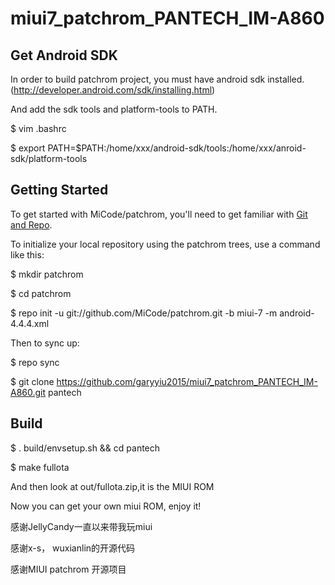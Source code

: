miui7_patchrom_PANTECH_IM-A860
===========

Get Android SDK
----------------

In order to build patchrom project, you must have android sdk installed.(http://developer.android.com/sdk/installing.html)

And add the sdk tools and platform-tools to PATH.

$ vim .bashrc

$ export PATH=$PATH:/home/xxx/android-sdk/tools:/home/xxx/anroid-sdk/platform-tools

Getting Started
---------------

To get started with MiCode/patchrom, you'll need to get
familiar with [Git and Repo](http://source.android.com/download/using-repo).

To initialize your local repository using the patchrom trees, use a command like this:

$ mkdir patchrom

$ cd patchrom

$ repo init -u git://github.com/MiCode/patchrom.git -b miui-7 -m android-4.4.4.xml

Then to sync up:

$ repo sync

$ git clone https://github.com/garyyiu2015/miui7_patchrom_PANTECH_IM-A860.git pantech

Build
--------
$ . build/envsetup.sh && cd pantech

$ make fullota

And then look at out/fullota.zip,it is the MIUI ROM

Now you can get your own miui ROM, enjoy it!

感谢JellyCandy一直以来带我玩miui

感谢x-s， wuxianlin的开源代码

感谢MIUI patchrom 开源项目

